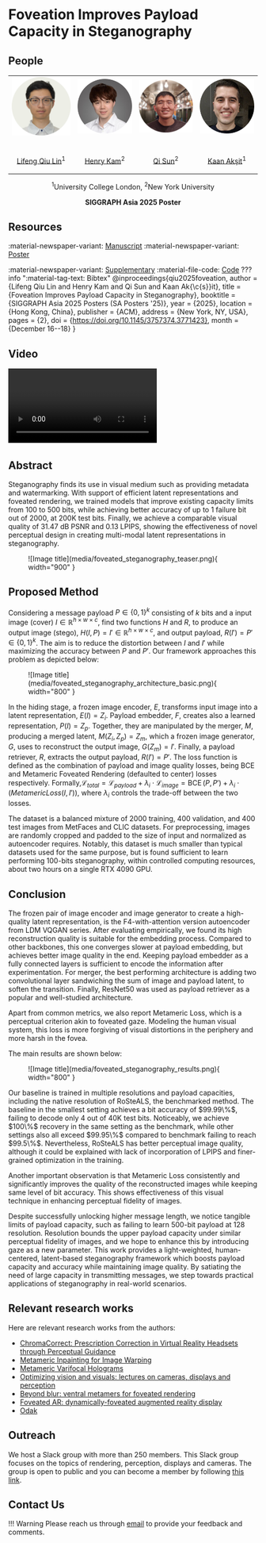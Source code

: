 # Foveation Improves Payload Capacity in Steganography

## People
<table class=""  style="margin: 10px auto;">
  <tbody>
    <tr>
      <td> <img src="../../people/lifeng_qiu_lin.png" width="120" alt=/> &nbsp;&nbsp;&nbsp;&nbsp;&nbsp;&nbsp;&nbsp;</td>
      <td> <img src="../../people/henry_kam.png" width="120" alt=/> &nbsp;&nbsp;&nbsp;&nbsp;</td>
      <td> <img src="../../people/qi_sun.png" width="120" alt=/> &nbsp;&nbsp;&nbsp;&nbsp;</td>
      <td> <img src="../../people/kaan_aksit.png" width="120" alt=/> &nbsp;&nbsp;&nbsp;&nbsp;</td>
    </tr> 
    <tr>
      <td><p style="text-align:center;"><a href="https://github.com/Gnefil">Lifeng Qiu Lin</a><sup>1</sup></p></td>
      <td><p style="text-align:center;"><a href="http://gulpinhenry.github.io">Henry Kam</a><sup>2</sup></p></td>
      <td><p style="text-align:center;"><a href="http://qisun.me">Qi Sun</a><sup>2</sup></p></td>
      <td><p style="text-align:center;"><a href="https://kaanaksit.com">Kaan Akşit</a><sup>1</sup></p></td>
    </tr>
  </tbody>
</table>
<p style="text-align:center;">
<sup>1</sup>University College London,
<sup>2</sup>New York University
</p>
<p style="text-align:center;"><b>SIGGRAPH Asia 2025 Poster</b></p>


## Resources 
:material-newspaper-variant: [Manuscript](https://www.kaanaksit.com/assets/pdf/LinEtAl_SiggraphAsia2025_Foveation_improves_payload_capacity_in_steganography.pdf)
:material-newspaper-variant: [Poster](https://www.kaanaksit.com/assets/pdf/LinEtAl_SiggraphAsia2025_Poster_Foveation_improves_payload_capacity_in_steganography.pdf)
<!-- TODO: upload materials here -->
:material-newspaper-variant: [Supplementary]()
:material-file-code: [Code](https://github.com/complight/foveation_steganography)
??? info ":material-tag-text: Bibtex"
        @inproceedings{qiu2025foveation,
          author = {Lifeng Qiu Lin and Henry Kam and Qi Sun and Kaan Ak{\c{s}}it},
          title = {Foveation Improves Payload Capacity in Steganography},
          booktitle = {SIGGRAPH Asia 2025 Posters (SA Posters '25)},
          year = {2025},
          location = {Hong Kong, China},
          publisher = {ACM},
          address = {New York, NY, USA},
          pages = {2},
          doi = {https://doi.org/10.1145/3757374.3771423},
          month = {December 16--18}
        }


## Video
<video controls>
<source src="https://kaanaksit.com/assets/video/LinSigAsia2025FoveatedSteganography.mp4" id="" type="video/mp4">
</video>

## Abstract
Steganography finds its use in visual medium such as providing metadata and watermarking.
With support of efficient latent representations and foveated rendering, we trained models that improve existing capacity limits from 100 to 500 bits, while achieving better accuracy of up to 1 failure bit out of 2000, at 200K test bits.
Finally, we achieve a comparable visual quality of 31.47 dB PSNR and 0.13 LPIPS, showing the effectiveness of novel perceptual design in creating multi-modal latent representations in steganography.

<figure markdown>
  ![Image title](media/foveated_steganography_teaser.png){ width="900" }
</figure>



## Proposed Method
Considering a message payload $P \in \{0, 1\}^k$ consisting of $k$ bits and a input image (cover) $I \in \mathbb{R}^{h \times w \times c}$, find two functions $H$ and $R$, to produce an output image (stego), $H(I, P) = I' \in \mathbb{R}^{h \times w \times c}$, and output payload, $R(I') = P' \in \{0, 1\}^k$. The aim is to reduce the distortion between $I$ and $I'$ while maximizing the accuracy between $P$ and $P'$.
Our framework approaches this problem as depicted below:


<figure markdown>
  ![Image title](media/foveated_steganography_architecture_basic.png){ width="800" }
</figure>

In the hiding stage, a frozen image encoder, $E$, transforms input image into a latent representation, $E(I) = Z_i$. 
Payload embedder, $F$, creates also a learned representation, $P(I) = Z_p$. 
Together, they are manipulated by the merger, $M$, producing a merged latent, $M(Z_i, Z_p) = Z_m$, which a frozen image generator, $G$, uses to reconstruct the output image,  $G(Z_m) = I'$. 
Finally, a payload retriever, $R$, extracts the output payload, $R(I') = P'$.
The loss function is defined as the combination of payload and image quality losses, being BCE and Metameric Foveated Rendering (defaulted to center) losses respectively.
Formally,$\mathcal{L}_{total} = \mathcal{L}_{payload} + \lambda_i \cdot \mathcal{L}_{image} \nonumber = \operatorname{BCE}(P, P') + \lambda_i \cdot (MetamericLoss(I, I')),$
where $\lambda_i$ controls the trade-off between the two losses.

The dataset is a balanced mixture of 2000 training, 400 validation, and 400 test images from MetFaces and CLIC datasets. 
For preprocessing, images are randomly cropped and padded to the size of input and normalized as autoencoder requires. 
Notably, this dataset is much smaller than typical datasets used for the same purpose, but is found sufficient to learn performing 100-bits steganography, within controlled computing resources, about two hours on a single RTX 4090 GPU.

## Conclusion
The frozen pair of image encoder and image generator to create a high-quality latent representation, is the F4-with-attention version autoencoder from LDM VQGAN series.
After evaluating empirically, we found its high reconstruction quality is suitable for the embedding process. Compared to other backbones, this one converges slower at payload embedding, but achieves better image quality in the end.
Keeping payload embedder as a fully connected layers is sufficient to encode the information after experimentation. 
For merger, the best performing architecture is adding two convolutional layer sandwiching the sum of image and payload latent, to soften the transition. 
Finally, ResNet50 was used as payload retriever as a popular and well-studied architecture. 

Apart from common metrics, we also report Metameric Loss, which is a perceptual criterion akin to foveated gaze.
Modeling the human visual system, this loss is more forgiving of visual distortions in the periphery and more harsh in the fovea.

The main results are shown below: 
<figure markdown>
  ![Image title](media/foveated_steganography_results.png){ width="800" }
</figure>
Our baseline is trained in multiple resolutions and payload capacities, including the native resolution of RoSteALS, the benchmarked method.
The baseline in the smallest setting achieves a bit accuracy of $99.99\%$, failing to decode only 4 out of 40K test bits. 
Noticeably, we achieve $100\%$ recovery in the same setting as the benchmark, while other settings also all exceed $99.95\%$ compared to benchmark failing to reach $99.5\%$.
Nevertheless, RoSteALS has better perceptual image quality, although it could be explained with lack of incorporation of LPIPS and finer-grained optimization in the training.

Another important observation is that Metameric Loss consistently and significantly improves the quality of the reconstructed images while keeping same level of bit accuracy. 
This shows effectiveness of this visual technique in enhancing perceptual fidelity of images.

Despite successfully unlocking higher message length, we notice tangible limits of payload capacity, such as failing to learn 500-bit payload at 128 resolution.
Resolution bounds the upper payload capacity under similar perceptual fidelity of images, and we hope to enhance this by introducing gaze as a new parameter.
This work provides a light-weighted, human-centered, latent-based steganography framework which boosts payload capacity and accuracy while maintaining image quality.
By satiating the need of large capacity in transmitting messages, we step towards practical applications of steganography in real-world scenarios.

<!-- ## Photo gallery
Here, we release photographs from our visit to the conference, highlighting parts of our SIGGRAPH Asia 2025 experience. -->

<!-- TODO -->
<!-- <figure markdown>
  ![](./media/hologram_compression_sig25_photos_001.jpg){ width="390", align=left }
  ![](./media/hologram_compression_sig25_photos_002.jpg){ width="390", align=left }
  ![](./media/hologram_compression_sig25_photos_003.jpg){ width="390", align=left }
  ![](./media/hologram_compression_sig25_photos_004.jpg){ width="390", align=left }
  ![](./media/hologram_compression_sig25_photos_005.jpg){ width="390", align=left }
</figure> -->

## Relevant research works
Here are relevant research works from the authors:

- [ChromaCorrect: Prescription Correction in Virtual Reality Headsets through Perceptual Guidance](https://complightlab.com/ChromaCorrect)
- [Metameric Inpainting for Image Warping](https://doi.org/10.1109/tvcg.2022.3216712)
- [Metameric Varifocal Holograms](https://vr.cs.ucl.ac.uk/research/pipelines/metameric-varifocal-holography/)
- [Optimizing vision and visuals: lectures on cameras, displays and perception](../teaching/siggraph2022_optimizing_vision_and_visuals.md)
- [Beyond blur: ventral metamers for foveated rendering](https://www.homepages.ucl.ac.uk/~ucabdw0/beyondblur.html)
- [Foveated AR: dynamically-foveated augmented reality display](https://dl.acm.org/doi/10.1145/3306346.3322987)
- [Odak](https://github.com/kaanaksit/odak)

## Outreach
We host a Slack group with more than 250 members.
This Slack group focuses on the topics of rendering, perception, displays and cameras.
The group is open to public and you can become a member by following [this link](../outreach/index.md).

## Contact Us
!!! Warning
    Please reach us through [email](mailto:kaanaksit@kaanaksit.com) to provide your feedback and comments.

<!-- ## Acknowledgements -->

<!-- <div style="float: left; height:200px;" class="boxed">
<img align='left' src="../../media/royal_society.png" width="100" alt/>
<img align='left' src="../../media/meta_reality_labs.png" width="100" alt/>
</div>
Kaan Akşit is supported by the Royal Society's RGS\R2\212229 - Research Grants 2021 Round 2 in building the hardware prototype. Kaan Akşit is also supported by Meta Reality Labs inclusive rendering initiative 2022. Liang Shi is supported by Meta Research PhD fellowship (2021-2023).
<br />
<br />
<br />
<br />
<br />
<br />
<br />


<div style="float: left; height:200px;" class="boxed">
<img align='left' src="../../media/eu_horizon2020.png" width="100" alt/>
<img align='left' src="../../media/tubitak.png" width="100" alt/>
</div>
Hakan Urey is supported by the European Innovation Council’s HORIZON-EIC-2021-TRANSITION-CHALLENGES program Grant Number 101057672 and Tübitak’s 2247-A National Lead Researchers Program, Project Number 120C145.
<br />
<br />
<br />
<br />
<br />
<br />
<br /> -->


